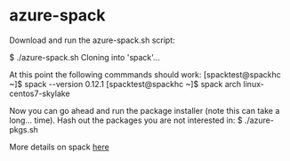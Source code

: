 # azure-spack

Download and run the azure-spack.sh script: 

$ ./azure-spack.sh
Cloning into 'spack'...

At this point the following commmands should work:
[spacktest@spackhc ~]$ spack --version
0.12.1
[spacktest@spackhc ~]$ spack arch
linux-centos7-skylake

Now you can go ahead and run the package installer (note this can take a long... time). Hash out the packages you are not interested in: 
$ ./azure-pkgs.sh

More details on spack <a href="https://spack.readthedocs.io">here</a>
